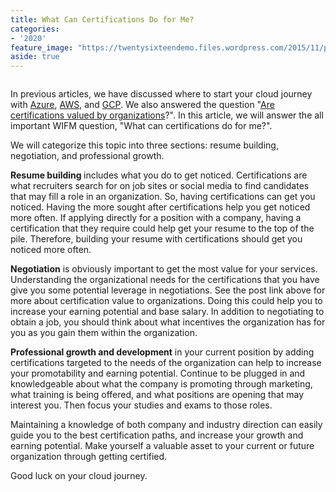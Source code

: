 ```yaml
---
title: What Can Certifications Do for Me?
categories:
- '2020'
feature_image: "https://twentysixteendemo.files.wordpress.com/2015/11/post.png"
aside: true
---
```


<!-- wp:image {"id":120,"sizeSlug":"large"} -->
<figure class="wp-block-image size-large"><img src="https://captainhyperscaler.files.wordpress.com/2019/10/clouds2.png?w=405" alt="" class="wp-image-120"/></figure>
<!-- /wp:image -->

<!-- wp:paragraph -->
<p>In previous articles, we have discussed where to start your cloud journey with <a rel="noreferrer noopener" aria-label="Azure (opens in a new tab)" href="https://captainhyperscaler.com/2020/01/28/where-do-i-start-with-the-cloud-part-1-microsoft-azure/" target="_blank">Azure</a>, <a rel="noreferrer noopener" aria-label="AWS (opens in a new tab)" href="https://captainhyperscaler.com/2020/01/29/where-do-i-start-with-the-cloud-part-2-amazon-web-services/" target="_blank">AWS</a>, and <a rel="noreferrer noopener" aria-label="GCP (opens in a new tab)" href="https://captainhyperscaler.com/2020/01/30/where-do-i-start-with-the-cloud-part-3-google-cloud-platform/" target="_blank">GCP</a>. We also answered the question "<a rel="noreferrer noopener" aria-label="Are certifications valued by organizations (opens in a new tab)" href="https://captainhyperscaler.com/?p=100" target="_blank">Are certifications valued by organizations</a>?". In this article, we will answer the all important WIFM question, "What can certifications do for me?". </p>
<!-- /wp:paragraph -->

<!-- wp:paragraph -->
<p>We will categorize this topic into three sections: resume building, negotiation, and professional growth. </p>
<!-- /wp:paragraph -->

<!-- wp:paragraph -->
<p><strong>Resume building </strong>includes what you do to get noticed. Certifications are what recruiters search for on job sites or social media to find candidates that may fill a role in an organization. So, having certifications can get you noticed. Having the more sought after certifications help you get noticed more often. If applying directly for a position with a company, having a certification that they require could help get your resume to the top of the pile. Therefore, building your resume with certifications should get you noticed more often.</p>
<!-- /wp:paragraph -->

<!-- wp:paragraph -->
<p><strong>Negotiation</strong> is obviously important to get the most value for your services. Understanding the organizational needs for the certifications that you have give you some potential leverage in negotiations. See the post link above for more about certification value to organizations. Doing this could help you to increase your earning potential and base salary. In addition to negotiating to obtain a job, you should think about what incentives the organization has for you as you gain them within the organization. </p>
<!-- /wp:paragraph -->

<!-- wp:paragraph -->
<p><strong>Professional growth and development</strong> in your current position by adding certifications targeted to the needs of the organization can help to increase your promotability and earning potential. Continue to be plugged in and knowledgeable about what the company is promoting through marketing, what training is being offered, and what positions are opening that may interest you. Then focus your studies and exams to those roles. </p>
<!-- /wp:paragraph -->

<!-- wp:paragraph -->
<p>Maintaining a knowledge of both company and industry direction can easily guide you to the best certification paths, and increase your growth and earning potential. Make yourself a valuable asset to your current or future organization through getting certified. </p>
<!-- /wp:paragraph -->

<!-- wp:paragraph -->
<p>Good luck on your cloud journey. </p>
<!-- /wp:paragraph -->